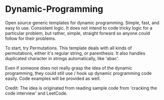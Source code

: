 Dynamic-Programming
===================

Open source generic templates for dynamic programming. 
Simple, fast, and easy to use. Consistent logic. It does not intend to code tricky logic for a particular problem, but rather, simple, straight forward so anyone could follow for their problems.

To start, try Permutations. This template deals with all kinds of permutations, either it's regular string, or parenthesis. It also handles duplicated character in strings automatically, like 'abac'. 

Even if someone does not really grasp the idea of the dynamic programming, they could still use / hook up dynamic programming code easily. Code examples will be provided as well. 

Credit: The idea is originated from reading sample code from 'cracking the code interview' and LeetCode.
